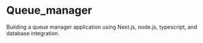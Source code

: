 # Queue_manager
Building a queue manager application using Next.js, node.js, typescript, and database integration.
